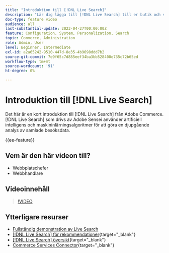 ```yaml
---
title: "Introduktion till [!DNL Live Search]"
description: "Lär dig lägga till [!DNL Live Search] till er butik och skapa engagerande, relevanta och personaliserade shoppingupplevelser."
doc-type: feature video
audience: all
last-substantial-update: 2023-04-27T00:00:00Z
feature: Configuration, System, Personalization, Search
topic: Commerce, Administration
role: Admin, User
level: Beginner, Intermediate
exl-id: a2a65242-9510-447d-8e35-4b9698ddd7b2
source-git-commit: 7e9f65c7d885eef34ba3bb528400e735c72b65ed
workflow-type: tm+mt
source-wordcount: '91'
ht-degree: 0%

---
```


# Introduktion till [!DNL Live Search]

Det här är en kort introduktion till [!DNL Live Search] från Adobe Commerce. [!DNL Live Search] som drivs av Adobe Sensei använder artificiell intelligens och maskininlärningsalgoritmer för att göra en djupgående analys av samlade besöksdata.

{{ee-feature}}

## Vem är den här videon till?

- Webbplatschefer
- Webbhandlare

## Videoinnehåll

>[!VIDEO](https://video.tv.adobe.com/v/3418797?learn=on)


## Ytterligare resurser

- [Fullständig demonstration av Live Search](./live-search-full-demonstration.md)
- [[!DNL Live Search] för rekommendationer](https://experienceleague.adobe.com/docs/commerce-learn/tutorials/marketing/live-search-recommendations.html){target="_blank"}
- [[!DNL Live Search] översikt](https://experienceleague.adobe.com/docs/commerce-merchant-services/live-search/overview.html){target="_blank"}
- [Commerce Services Connector](https://experienceleague.adobe.com/docs/commerce-merchant-services/user-guides/integration-services/saas.html){target="_blank"}
